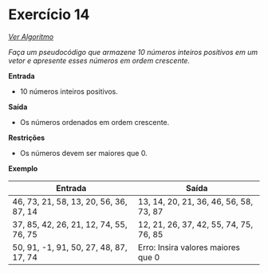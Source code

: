 # Exercício 14

[*Ver Algoritmo*](Algoritmo14.md)

*Faça um pseudocódigo que armazene 10 números inteiros positivos em um vetor e apresente esses números em ordem crescente.*

**Entrada**
- 10 números inteiros positivos.

**Saída**
- Os números ordenados em ordem crescente.

**Restrições**
- Os números devem ser maiores que 0.

**Exemplo**

| Entrada                                           | Saída                                       |
| ------------------------------------------------- | ------------------------------------------- |
| 46, 73, 21, 58, 13, 20, 56, 36, 87, 14            | 13, 14, 20, 21, 36, 46, 56, 58, 73, 87      |
| 37, 85, 42, 26, 21, 12, 74, 55, 76, 75            | 12, 21, 26, 37, 42, 55, 74, 75, 76, 85      |
| 50, 91, -1, 91, 50, 27, 48, 87, 17, 74            | Erro: Insira valores maiores que 0          |
